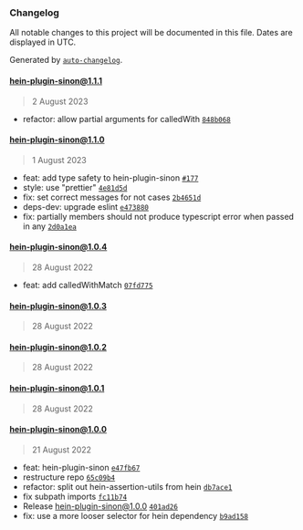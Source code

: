 ### Changelog

All notable changes to this project will be documented in this file. Dates are displayed in UTC.

Generated by [`auto-changelog`](https://github.com/CookPete/auto-changelog).

#### [hein-plugin-sinon@1.1.1](https://github.com/KristjanTammekivi/hein/compare/hein-plugin-sinon@1.1.0...hein-plugin-sinon@1.1.1)

> 2 August 2023

- refactor: allow partial arguments for calledWith [`848b068`](https://github.com/KristjanTammekivi/hein/commit/848b068f7f829660f5aa0dd01f15733da7d419b3)

#### [hein-plugin-sinon@1.1.0](https://github.com/KristjanTammekivi/hein/compare/hein-plugin-sinon@1.0.4...hein-plugin-sinon@1.1.0)

> 1 August 2023

- feat: add type safety to hein-plugin-sinon [`#177`](https://github.com/KristjanTammekivi/hein/issues/177)
- style: use "prettier" [`4e81d5d`](https://github.com/KristjanTammekivi/hein/commit/4e81d5d330c76d86395ef1bc9079c32b9f14feb8)
- fix: set correct messages for not cases [`2b4651d`](https://github.com/KristjanTammekivi/hein/commit/2b4651d15b51a78b92832b44ac97af0af52a5b20)
- deps-dev: upgrade eslint [`e473880`](https://github.com/KristjanTammekivi/hein/commit/e4738807c40591ad4d6e923cad7a0e3c19cd2743)
- fix: partially members should not produce typescript error when passed in any [`2d0a1ea`](https://github.com/KristjanTammekivi/hein/commit/2d0a1eacc9f6feeb6708532a2f12c07ba00e0ee0)

#### [hein-plugin-sinon@1.0.4](https://github.com/KristjanTammekivi/hein/compare/hein-plugin-sinon@1.0.3...hein-plugin-sinon@1.0.4)

> 28 August 2022

- feat: add calledWithMatch [`07fd775`](https://github.com/KristjanTammekivi/hein/commit/07fd775b7f5ea61b44a324a05780b490fcaf553e)

#### [hein-plugin-sinon@1.0.3](https://github.com/KristjanTammekivi/hein/compare/hein-plugin-sinon@1.0.2...hein-plugin-sinon@1.0.3)

> 28 August 2022

#### [hein-plugin-sinon@1.0.2](https://github.com/KristjanTammekivi/hein/compare/hein-plugin-sinon@1.0.1...hein-plugin-sinon@1.0.2)

> 28 August 2022

#### [hein-plugin-sinon@1.0.1](https://github.com/KristjanTammekivi/hein/compare/hein-plugin-sinon@1.0.0...hein-plugin-sinon@1.0.1)

> 28 August 2022

#### hein-plugin-sinon@1.0.0

> 21 August 2022

- feat: hein-plugin-sinon [`e47fb67`](https://github.com/KristjanTammekivi/hein/commit/e47fb671b52f432fa0e1e3b6cc90b4b6682cbe4a)
- restructure repo [`65c09b4`](https://github.com/KristjanTammekivi/hein/commit/65c09b4aa69d954cf1d3b0ab84af94bf4823018b)
- refactor: split out hein-assertion-utils from hein [`db7ace1`](https://github.com/KristjanTammekivi/hein/commit/db7ace19e16f2a982e53a3892577b0cdcf7da3b6)
- fix subpath imports [`fc11b74`](https://github.com/KristjanTammekivi/hein/commit/fc11b7431274be424d8e3208d3309766d227296c)
- Release hein-plugin-sinon@1.0.0 [`401ad26`](https://github.com/KristjanTammekivi/hein/commit/401ad26db9fdc0fe8b5e276f1ff9ffeac3972352)
- fix: use a more looser selector for hein dependency [`b9ad158`](https://github.com/KristjanTammekivi/hein/commit/b9ad158baa7172b7a734b1a154f52983e053a327)
